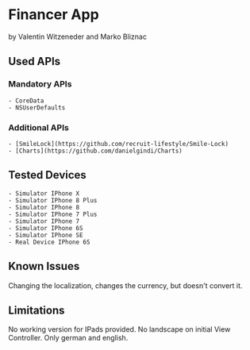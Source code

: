 # Financer App
by Valentin Witzeneder and Marko Bliznac

## Used APIs

### Mandatory APIs
    - CoreData
    - NSUserDefaults
    
### Additional APIs
    - [SmileLock](https://github.com/recruit-lifestyle/Smile-Lock)
    - [Charts](https://github.com/danielgindi/Charts)

## Tested Devices
    - Simulator IPhone X
    - Simulator IPhone 8 Plus
    - Simulator IPhone 8
    - Simulator IPhone 7 Plus
    - Simulator IPhone 7
    - Simulator IPhone 6S
    - Simulator IPhone SE
    - Real Device IPhone 6S

## Known Issues
Changing the localization, changes the currency, but doesn't convert it.

## Limitations
No working version for IPads provided.
No landscape on initial View Controller.
Only german and english.
